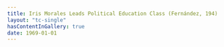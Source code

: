 ```yaml
---
title: Iris Morales Leads Political Education Class (Fernández, 194)
layout: "tc-single"
hasContentInGallery: true
date: 1969-01-01
---
```

